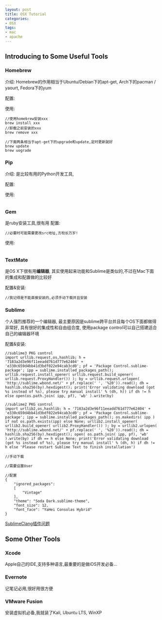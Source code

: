 ```yaml
---
layout: post
title: OSX Tutorial
categories:
- OSX
tags:
- mac
- apache
---
```



## Introducing to Some Useful Tools


### Homebrew 

介绍: Homebrew的作用相当于Ubuntu/Debian下的apt-get, Arch下的pacman / yaourt, Fedora下的yum

配置:

使用:
```
//使用homebrew安装xxx
brew install xxx 
//卸载之前安装的xxx
brew remove xxx

//下面两条相当于apt-get下的upgrade和update,定时更新就好
brew update
brew uograde
```


### Pip

介绍: 是比较有用的Python开发工具, 

配置:

使用:
```
```

### Gem

是ruby安装工具,很有用
配置:
```
//必要时可能需要更改src地址,方校长万岁!

```

使用:
```

```

### TextMate

是OS X下很有用**编辑器**, 其实使用起来功能和Sublime是类似的,不过在Mac下面的集成和配置做的比较好

配置&安装:
```
//我记得是不能直接安装的,必须手动下载并且安装
```


### Sublime 

个人强烈推荐的一个编辑器, 最主要原因是sublime跨平台并且每个OS下面都做得非常好, 具有很好的集成性和自由组合度, 使用package control可以自己搭建适合自己的编辑器环境

配置&安装:
```
//sublime3 PKG control        
import urllib.request,os,hashlib; h = '7183a2d3e96f11eeadd761d777e62404' + 'e330c659d4bb41d3bdf022e94cab3cd0'; pf = 'Package Control.sublime-package'; ipp = sublime.installed_packages_path(); urllib.request.install_opener( urllib.request.build_opener( urllib.request.ProxyHandler()) ); by = urllib.request.urlopen( 'http://sublime.wbond.net/' + pf.replace(' ', '%20')).read(); dh = hashlib.sha256(by).hexdigest(); print('Error validating download (got %s instead of %s), please try manual install' % (dh, h)) if dh != h else open(os.path.join( ipp, pf), 'wb' ).write(by)            

//sublime2 PKG control        
import urllib2,os,hashlib; h = '7183a2d3e96f11eeadd761d777e62404' + 'e330c659d4bb41d3bdf022e94cab3cd0'; pf = 'Package Control.sublime-package'; ipp = sublime.installed_packages_path(); os.makedirs( ipp ) if not os.path.exists(ipp) else None; urllib2.install_opener( urllib2.build_opener( urllib2.ProxyHandler()) ); by = urllib2.urlopen( 'http://sublime.wbond.net/' + pf.replace(' ', '%20')).read(); dh = hashlib.sha256(by).hexdigest(); open( os.path.join( ipp, pf), 'wb' ).write(by) if dh == h else None; print('Error validating download (got %s instead of %s), please try manual install' % (dh, h) if dh != h else 'Please restart Sublime Text to finish installation')         

//手动下载

//需要设置User

//配置     
{
    "ignored_packages":
    [
        "Vintage"
    ],
    "theme": "Soda Dark.sublime-theme",
    "font_size": 12,
    "font_face": "YaHei Consolas Hybrid"
}
```

[ SublimeClang插件问题](http://106201.html.blog.chinaunix.net/uid-28894229-id-3839961.html)


## Some Other Tools

### Xcode

Apple自己的IDE,支持多种语言,最重要的是做iOS开发必备...


### Evernote

记笔记必用,很好用很方便

### VMware Fusion

安装虚拟机必备,我就装了Kali, Ubuntu LTS, WinXP
